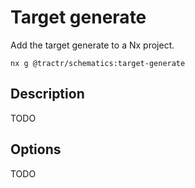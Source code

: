 # Target generate

Add the target generate to a Nx project.

```shell
nx g @tractr/schematics:target-generate
```

## Description

TODO

## Options

TODO
